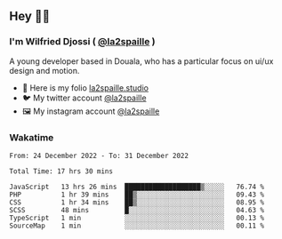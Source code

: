 ## Hey 👋🏾
### I'm Wilfried Djossi ( <a href="https://twitter.com/la2spaille/" target="_blank">@la2spaille</a> )
A young developer based in Douala, who has a particular focus on ui/ux design and motion.

- 🎨 Here is my folio [la2spaille.studio](https://la2spaille.studio/)
- 🐦 My twitter account [@la2spaille](https://twitter.com/la2spaille/)
- 🖼 My instagram account [@la2spaille](https://www.instagram.com/la2spaille/)

### Wakatime
<!--START_SECTION:waka-->

```text
From: 24 December 2022 - To: 31 December 2022

Total Time: 17 hrs 30 mins

JavaScript   13 hrs 26 mins  ███████████████████▒░░░░░   76.74 %
PHP          1 hr 39 mins    ██▒░░░░░░░░░░░░░░░░░░░░░░   09.43 %
CSS          1 hr 34 mins    ██▒░░░░░░░░░░░░░░░░░░░░░░   08.95 %
SCSS         48 mins         █░░░░░░░░░░░░░░░░░░░░░░░░   04.63 %
TypeScript   1 min           ░░░░░░░░░░░░░░░░░░░░░░░░░   00.13 %
SourceMap    1 min           ░░░░░░░░░░░░░░░░░░░░░░░░░   00.11 %
```

<!--END_SECTION:waka-->
<!--
**la2spaille/la2spaille** is a ✨ _special_ ✨ repository because its `README.md` (this file) appears on your GitHub profile.

Here are some ideas to get you started:

- 🔭 I’m currently working on ...
- 🌱 I’m currently learning ...
- 👯 I’m looking to collaborate on ...
- 🤔 I’m looking for help with ...
- 💬 Ask me about ...
- 📫 How to reach me: ...
- 😄 Pronouns: ...
- ⚡ Fun fact: ...
-->
